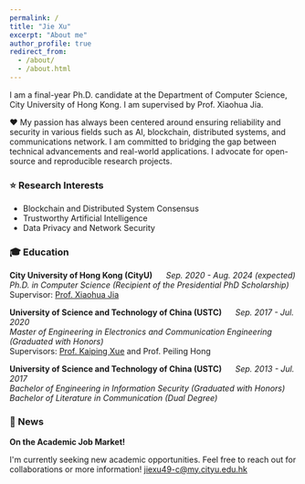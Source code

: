 ```yaml
---
permalink: /
title: "Jie Xu"
excerpt: "About me"
author_profile: true
redirect_from: 
  - /about/
  - /about.html
---
```


I am a final-year Ph.D. candidate at the Department of Computer Science, City University of Hong Kong. I am supervised by Prof. Xiaohua Jia.  

❤️ My passion has always been centered around ensuring reliability and security in various fields such as AI, blockchain, distributed systems, and communications network. I am committed to bridging the gap between technical advancements and real-world applications. I advocate for open-source and reproducible research projects. 

### ⭐ Research Interests
- Blockchain and Distributed System Consensus
- Trustworthy Artificial Intelligence
- Data Privacy and Network Security

### 🎓 Education
**City University of Hong Kong (CityU)** &nbsp;&nbsp;&nbsp;&nbsp; _Sep. 2020 - Aug. 2024 (expected)_  
_Ph.D. in Computer Science (Recipient of the Presidential PhD Scholarship)_  
Supervisor: [Prof. Xiaohua Jia](https://www.cs.cityu.edu.hk/~jia/) 

**University of Science and Technology of China (USTC)** &nbsp;&nbsp;&nbsp;&nbsp; _Sep. 2017 - Jul. 2020_  
_Master of Engineering in Electronics and Communication Engineering (Graduated with Honors)_  
Supervisors: [Prof. Kaiping Xue](http://staff.ustc.edu.cn/~kpxue/) and Prof. Peiling Hong

**University of Science and Technology of China (USTC)** &nbsp;&nbsp;&nbsp;&nbsp; _Sep. 2013 - Jul. 2017_  
_Bachelor of Engineering in Information Security (Graduated with Honors)_  
_Bachelor of Literature in Communication (Dual Degree)_  

### 📢 News
**On the Academic Job Market!**  

I'm currently seeking new academic opportunities. Feel free to reach out for collaborations or more information! [jiexu49-c@my.cityu.edu.hk](mailto:jiexu49-c@my.cityu.edu.hk)

